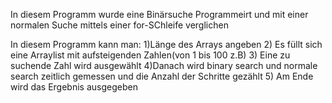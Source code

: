 In diesem Programm wurde eine Binärsuche Programmeirt und mit einer normalen Suche mittels einer for-SChleife verglichen

In diesem Programm kann man: 
1)Länge des Arrays angeben
2) Es füllt sich eine Arraylist mit aufsteigenden Zahlen(von 1 bis 100 z.B)
3) Eine zu suchende Zahl wird ausgewählt
4)Danach wird binary search und normale search zeitlich gemessen und die Anzahl der Schritte gezählt
5) Am Ende wird das Ergebnis ausgegeben
